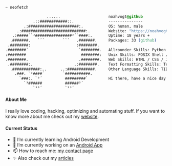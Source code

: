 ```css
~ neofetch

                  ......                     noahvogt@github
            .::############::.               ---------------
        .:######################:.           OS: human, male
     .:############################:.        Website: "https://noahvogt.com"
   .:#####´`³################³´`####:.       Uptime: 18 years +
  .#######.   `´´        ``´   .#######.     Packages: 33 (github)
 .########:                    :########.
.########´                      `########.   Allrounder Skills: Python / Java / C / C++
:########                        ########:   Unix Skills: POSIX Shell / Bash / AWK / Regex
.########.                      .########.   Web Skills: HTML / CSS / JavaScript / PHP / SQL
 .########:.                  .:########.    Text Formatting Skills: TeX / roff
  .############:..      ..:############.     Other Language Skills: TIBasic / Batch
    .###. `³####´        `###########.
      `###:. `³´          #########`         Hi there, have a nice day :)
        `³######          ######³´
            `³³´          `³³´


```
#### About Me

I really love coding, hacking, optimizing and automating stuff. If you want to know more about me check out my [website](https://noahvogt.com).

#### Current Status

- 🌱 I’m currently learning Android Development
- 🔭 I’m currently working on an [Android App](https://github.com/noahvogt/mini-project)
- 📫 How to reach me: [my contact page](https://noahvogt.com/contact) 
- ✨ Also check out my [articles](https://noahvogt.com/articles)

<!--
**noahvogt/noahvogt** is a ✨ _special_ ✨ repository because its `README.md` (this file) appears on your GitHub profile.

Here are some ideas to get you started:

- 🔭 I’m currently working on ...
- 🌱 I’m currently learning ..
- 👯 I’m looking to collaborate on ...
- 🤔 I’m looking for help with ...
- 💬 Ask me about ...
- 📫 How to reach me: ...
- 😄 Pronouns: ...
- ⚡ Fun fact: ...
-->

